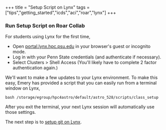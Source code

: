 +++
title = "Setup Script on Lynx"
tags = ["tips","getting_started","icds","aci","roar","lynx"]
+++

### Run Setup Script on Roar Collab

For students using Lynx for the first time,
- Open [portal.lynx.hpc.psu.edu](https://portal.lynx.hpc.psu.edu/) in your browser's guest or incognito mode.
- Log in with your Penn State credentials (and authenticate if necessary).
- Select Clusters > Shell Access (You'll likely have to complete 2 factor authentication again.)

We'll want to make a few updates to your Lynx environment.  To make this easy, Emery has provided a script that you can easily run from a terminal window on Lynx,
```shell
bash /storage/egroup/hpc4astro/default/astro_528/scripts/class_setup
```
<!--
If you’re curious, this will update your .bashrc startup script so that it automatically loads a module (so software for the course is in your path; `module use /storage/group/RISE/sw7/modules`), and move your .julia and .conda directories from the home filesystem to the work filesystem (since those can get rather large).  
-->
<!--
If you already have customized your Roar environment for your research, then you may want to look at the script and make changes incrementally, so you don’t accidentally break something.
<!--
If something does break, you can run `/storage/group/RISE/classroom/astro_528/scripts/class_setup restore` to undo the setup changes above.  
-->
After you exit the terminal, your next Lynx session will automatically use those settings.


The next step is to [setup git on Lynx](../git).

<!-- No longer required for Roar Collab
Now you're ready to move on to [starting ](../sshkeys/)
-->

